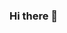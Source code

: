 ### Hi there 👋

<!--
**Chalps/Chalps** is a ✨ _special_ ✨ repository because its `README.md` (this file) appears on your GitHub profile.

!Anurag's GitHub stats](https://github-readme-stats.vercel.app/api?username=Chalps&theme=dark&show_icons=true)](https://github.com/anuraghazra/github-readme-stats)


Here are some ideas to get you started:

- 🔭 I’m currently working on ...
- 🌱 I’m currently learning ...
- 👯 I’m looking to collaborate on ...
- 🤔 I’m looking for help with ...
- 💬 Ask me about ...
- 📫 How to reach me: ...
- 😄 Pronouns: ...
- ⚡ Fun fact: ...
-->
